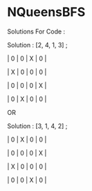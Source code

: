 # NQueensBFS

Solutions For Code :

Solution : [2, 4, 1, 3] ;

| 0 | 0 | X | 0 |

| X | 0 | 0 | 0 |

| 0 | 0 | 0 | X |

| 0 | X | 0 | 0 |

OR


Solution : [3, 1, 4, 2] ;

| 0 | X | 0 | 0 |

| 0 | 0 | 0 | X |

| X | 0 | 0 | 0 |

| 0 | 0 | X | 0 |
